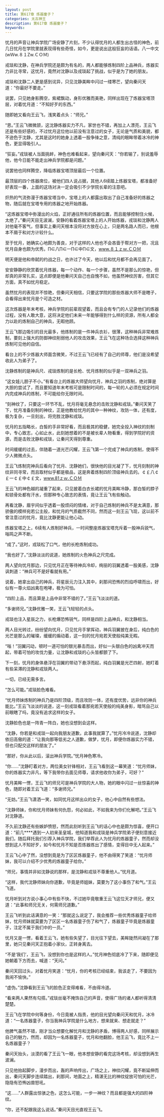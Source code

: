 ```yaml
---
layout: post
title: 第617章 炼器童子？
categories: 太古神王
description: 第617章 炼器童子？
keywords:
---
```


忧月的声音让神兵学院广场安静了片刻，不少认得忧月的人都生出古怪的神色，前几日忧月在学院里就表现得有些奇怪，如今，更是说出这般狂妄的话语。八一中文(wＷw.８１Zw.ＣＯＭ)

戎琰和沈静，在神兵学院还是颇为有名的，两人都能够炼制四阶上品神兵，炼器实力非比寻常，这忧月，竟然对沈静以及戎琰起了挑战，似乎是为了她的朋友。

戎琰和沈静二人更是感到诧异，只见沈静美眸中闪过一缕寒芒，望向秦问天道：“你最好不要走。”

说罢，只见她身影腾空，紫裙飘动，身形优雅而美艳，同样出现在了炼器宝塔顶层，对着忧月道：“不知好歹的东西。”

随即她又看向王云飞，浅笑着点头：“师兄。”

“恩。”王云飞微微颔，这沈静炼器实力不凡，家世也不错，再加上人漂亮，王云飞还是有些好感的，不过忧月这位他以前没有注意过的女子，无论是气质和美貌，都不逊色于沈静，尤其是这时的她身上透着一股争锋之意，清纯的眼眸带着冰冷的神色，更显得吸引人。

“狂妄。”戎琰被人当面挑衅，神色也难看起来，望向秦问天：“你若输了，别说羞辱他，他今日能不能走出神兵学院都是问题。”

说罢他也同样腾空，降临炼器宝塔顶层最后一个位置。

最顶层的四个炼器席位，被他们四人说占据，其他人6续踏上炼器宝塔，都准备好好表现一番，上面的这场对决一定会吸引不少学院长辈的注意吧。

炽热的气流弥漫于炼器宝塔当中，宝塔上的人都露出取出了自己准备好的炼器之物，随后就在宝塔专用的炼器之地开始炼器。

“这炼器宝塔中弥漫出的火焰，正好通往所有的炼器位置，而且能够控制住火候，太绝了。”秦问天目无波澜，安静的看着炼器宝塔上的人开始炼器，戎琰和沈静两人对他毫不客气，但事实上秦问天根本没将对方放在心上，只是两名路人而已，他根本不屑于和对方计较什么。

至于忧月，她确实心地颇为善良，对于这样的人他也不会吝啬于帮对方一把，况且忧月自身也颇为优秀。∏∈八∏∈一∏∈中∏∈文，www.８１ｚｗ.ＣＯＭ

明天便是他和帝弑的约战之日，也许过了今天，他以后和忧月都不会再见面了。

安安静静的欣赏着忧月炼器，每一个动作、每一个步骤，虽然不是那么的惊艳，但却真的非常扎实，这点即便是他秦问天自己也自愧不如，他虽然神纹厉害，但其它方面，真不如忧月稳定。

虽然忧月的表现并不惊艳，但秦问天相信，只要这学院的那些炼器大师不是瞎子，会看得出来忧月是个可造之材。

这次炼器是年末考核，神兵学院的前辈观望着，而且会有专门的人记录他们的炼器过程，没有人敢大意，这将决定他们未来一年能够得到什么样的资源，所有人都全力以赴的炼制自己的神兵，无暇他顾。

王云飞那边吸引的目光最多，他炼制的是一件神兵衣衫，很薄，这种神兵非常难炼制，要刻上强大的防御神纹削弱他人的攻击效果，王云飞在这种场合选择这种神兵炼制可见他的自信。

看台上的不少炼器大师面含微笑，不过王云飞已经有了自己的师尊，他们是没希望收此人为弟子了。

沈静炼制的是神兵尺、戎琰炼制的是长枪、忧月炼制的似乎是一双神兵之羽。

“这女娃儿胆子不小。”有看台上的炼器大师望向忧月，神兵之羽的炼制，绝对算是大胆的尝试了，而且要知道年末考核可是限制时间的，每一轮的人必须在规定时间内完成神兵的炼制，不可能给你无限时间。

“刻神纹了，只要这一环节不乱，忧月将毫无悬念的击败沈静和戎琰。”秦问天笑了下，忧月准备刻制的神纹，正是他教给忧月的其中一种神纹，攻防一体，还有度，极为复杂，一旦刻出，将完胜沈静和戎琰。

忧月的五指略长，白皙的手非常好看，而且极其的稳健，她完全投入神纹的刻制中，专心致志，心如止水，此刻她想着的不是被长辈人物看重，得到学院好的资源，而是击败沈静和戎琰，让秦问天得到尊重。

时间缓缓的过去，伴随着一道光芒闪耀，王云飞第一个完成了神兵的炼制，使得不少人微微点头。

王云飞炼制完神兵后看向了忧月、沈静她们，很快他的目光凝了下，忧月刻制的神纹非同寻常，而且取材似乎都是极品，这是奔着炼制四阶顶级神兵去的。￠￡八￠￡一￠￡中￠￡文，www.81ｚｗ.ＣＯＭ

王云飞的神色越的凝重了起来，只见披着白衣长裙的忧月美眸冷静，那白皙的脖子和锁骨处都有汗水，但那种专心致志的表情，竟让王云飞有些触动。

再看沈静，眉宇间似乎透着一股烦闷的情绪，对于自己炼制的神兵不是太满意，那骄傲的模样宛若公主般，和忧月的气质截然不同，然而这一刻王云飞现，这以前不曾注意过的忧月，竟比沈静更能让他心动。

炼器宝塔之上，6续有人炼制好神兵，一时间整座炼器宝塔充斥着一股神兵锐气，嗡鸣之声不断。

“成了。”这时，戎琰松了口气，他的长枪炼制成功。

“我也好了。”沈静淡淡的说道，她炼制的火色神兵之尺完成。

两人望向忧月那边，只见忧月正在等待神兵冷却，绚丽的羽翼透着一股美感，沈静讽刺道：“神兵可不是好看就有用。”

说着，她拿出自己的神兵，将星辰元力注入其中，刹那间恐怖的烈焰呼啸而出，好似有一尊火焰凶禽在咆哮，极为可怕。

“四阶上品，而且算是上品中非常不错的了。”王云飞淡淡的道。

“多谢师兄。”沈静优雅一笑，王云飞轻轻的点头。

戎琰也注入星辰之力，长枪爆恐怖锐气，同样是四阶上品神兵，和沈静相当。

两人目光转过，纷纷望向忧月，只见忧月手掌挥动，神兵羽翼披在身后，纯白色的光芒是那么的璀璨，缓缓的煽动着，这一刻的忧月宛若天使般纯美无暇。

“嗡！”羽翼闪动，顿时一道可怕的银光暴击而出，好似一头银白色的凶禽冲天而起，带着可怕的攻伐力量，让沈静和戎琰的心头皆都颤了下。

下一刻，忧月的身体悬浮在羽翼的带动下悬浮而起，纯白羽翼是光芒四射，她盯着有些呆滞的沈静和戎琰两人。

一切，已经无需多言。

“怎么可能。”戎琰脸色难看。

“忧月师妹炼制的神兵乃是四阶顶级，而且攻防一体，还有度优势，远非你的神兵能比。”王云飞淡淡的说道，这一刻戎琰看着那宛若天使般的纯美身影，暗骂自己以前眼瞎了吗，竟没有追求这样的女子。

沈静脸色也是一阵青一阵白，她也没想到会这样。

“沈静，你若是和戎琰一起向我朋友道歉，此事我就算了。”忧月冷冷说道，沈静却依旧高傲的道：“让我向那等低劣之人道歉，做梦，忧月，即便你炼器实力不错，但也只配交这样的朋友了。”

“那好，你从此以后，滚出神兵学院。”忧月神色寒冷。

“你……”沈静盯着对方，两位美女针锋相对，王云飞看到这一幕笑道：“忧月师妹，你的炼器实力非凡，等下我带你去面见师尊，请求他收你为弟子，可好？”

忧月美眸一愣，王云飞的师兄可是神兵学院的大人物，她的眼中闪过一丝惊喜的神色，随即对着王云飞道：“多谢师兄。”

“无妨。”王云飞潇洒一笑，如同忧月这样出众的女子，他心中自然有些想法。

“沈静师妹，你和忧月师妹有何仇怨，何必如此，不如我来为你们化解吧。”王云飞对沈静道。

不久前沈静还有些嫉妒愤怒，然而此刻听到王云飞的话心中也是颇为惊喜，便开口道：“前几****遇到一人初来圣皇城，他知道我和戎琰是神兵学院弟子便刻意接近我们，随后拜托我们引荐入神兵学院，我们举荐此人为忧月的炼器童子，然而却没想到这人不知好歹，如今和忧月不知是否炼器炼出了感情，变得目中无人起来。”

王云飞心中了然，没想到竟是为了区区炼器童子，他不由得笑了笑道：“忧月师妹，我可以介绍不少优秀的炼器童子给你。”

“师兄，事情并非如沈静说的那样，是沈静和戎琰不尊重他人。”忧月道。

“这样，我代沈静师妹向你道歉，毕竟是师姐妹，莫要为了这小事伤了和气。”王云飞道。

忧月听到对方说小事心中有些不快，不过她毕竟敬重王云飞这位天才师兄，便又道：“此事和师兄无关，何需师兄道歉。”

王云飞听到此话满意的一笑：“那就这么说定了，我会推荐一些优秀炼器童子给师妹，忧月师妹就莫要为了区区一名炼器童子伤了和气了，炼器童子毕竟是炼器童子，注定不属于我们中的一员。”

忧月又是一愣，看着王云飞，她有些失望了，目光往下望去，美眸陡然间凝在了那里，她只见秦问天正抱着小家伙，正转身离去。

“不是‘我们’，王云飞，没想到你也是这样的人。”忧月神色彻底冷了下来，随即便见她朝着下方而去，喊道：“天问。”

秦问天回过头，对着忧月笑道：“忧月，你的考核已经结束，我该走了，不要因为我闹不愉快。”

“虚伪。”沈静看到王云飞的脸色正变得难看，不由得冷道。

“看来两人果然有勾搭。”戎琰丝毫不掩饰自己的声音，使得广场的诸人都听得清清楚楚。

王云飞在学院中何等身份，今日竟被人指责，他的目光望向秦问天和忧月，冰冷道：“一名炼器童子，你当我神兵学院是什么地方，想来就来、想走就走？”

他脾气虽然不错，刚才当众想要化解忧月和沈静的矛盾，博得两人好感，同样展示自己的魅力，然而，却因为一名炼器童子，忧月和他翻脸，他王云飞，竟比不上一名炼器童子？

秦问天抬头，淡漠的看了王云飞一眼，他本想安静的看完这场考核，却没想到再生波澜。

只见他抬起脚步，漫步而出，轰的声响传出，广场之上，神纹闪耀，竟不断延伸而出，秦问天脚步连续踏出，刹那间，地面之上，精湛无比的神纹绽放可怕的光芒，隐隐有恐怖凶兽怒吼。

“这……”人群露出惊骇之色，这怎么可能，一步一神纹？而且都是强大的四阶神纹。

“你，还不配跟我这么说话。”秦问天目光直视王云飞。
